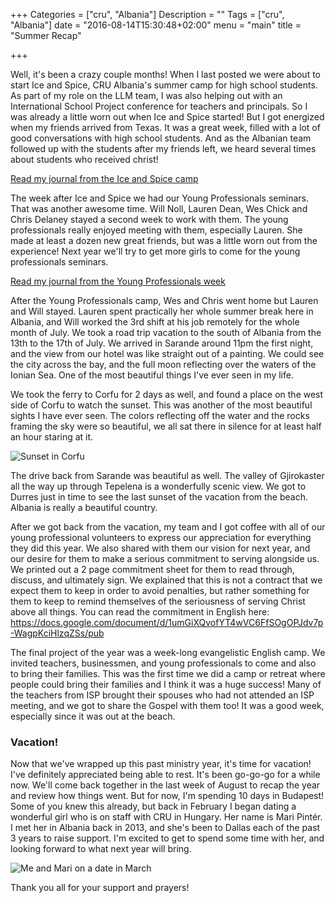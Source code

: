+++
Categories = ["cru", "Albania"]
Description = ""
Tags = ["cru", "Albania"]
date = "2016-08-14T15:30:48+02:00"
menu = "main"
title = "Summer Recap"

+++

Well, it's been a crazy couple months!  When I last posted we were about to start Ice and Spice, CRU Albania's summer camp for high school students.  As part of my role on the LLM team, I was also helping out with an International School Project conference for teachers and principals.  So I was already a little worn out when Ice and Spice started!  But I got energized when my friends arrived from Texas.  It was a great week, filled with a lot of good conversations with high school students.  And as the Albanian team followed up with the students after my friends left, we heard several times about students who received christ!

[Read my journal from the Ice and Spice camp](/albania/2016_IceAndSpice/)

The week after Ice and Spice we had our Young Professionals seminars.  That was another awesome time.  Will Noll, Lauren Dean, Wes Chick and Chris Delaney stayed a second week to work with them.  The young professionals really enjoyed meeting with them, especially Lauren.  She made at least a dozen new great friends, but was a little worn out from the experience!  Next year we'll try to get more girls to come for the young professionals seminars.

[Read my journal from the Young Professionals week](/albania/2016_YoungProfessionals/)

After the Young Professionals camp, Wes and Chris went home but Lauren and Will stayed.  Lauren spent practically her whole summer break here in Albania, and Will worked the 3rd shift at his job remotely for the whole month of July.  We took a road trip vacation to the south of Albania from the 13th to the 17th of July.  We arrived in Sarande around 11pm the first night, and the view from our hotel was like straight out of a painting.  We could see the city across the bay, and the full moon reflecting over the waters of the Ionian Sea.  One of the most beautiful things I've ever seen in my life.

We took the ferry to Corfu for 2 days as well, and found a place on the west side of Corfu to watch the sunset.  This was another of the most beautiful sights I have ever seen.  The colors reflecting off the water and the rocks framing the sky were so beautiful, we all sat there in silence for at least half an hour staring at it.

![Sunset in Corfu](/images/corfu_sunset.640x.jpg)

The drive back from Sarande was beautiful as well.  The valley of Gjirokaster all the way up through Tepelena is a wonderfully scenic view.  We got to Durres just in time to see the last sunset of the vacation from the beach.  Albania is really a beautiful country.

After we got back from the vacation, my team and I got coffee with all of our young professional volunteers to express our appreciation for everything they did this year.  We also shared with them our vision for next year, and our desire for them to make a serious commitment to serving alongside us.  We printed out a 2 page commitment sheet for them to read through, discuss, and ultimately sign.  We explained that this is not a contract that we expect them to keep in order to avoid penalties, but rather something for them to keep to remind themselves of the seriousness of serving Christ above all things.  You can read the commitment in English here: https://docs.google.com/document/d/1umGiXQvofYT4wVC6FfSOgOPJdv7p-WagpKciHlzqZSs/pub

The final project of the year was a week-long evangelistic English camp.  We invited teachers, businessmen, and young professionals to come and also to bring their families.  This was the first time we did a camp or retreat where people could bring their families and I think it was a huge success!  Many of the teachers from ISP brought their spouses who had not attended an ISP meeting, and we got to share the Gospel with them too!  It was a good week, especially since it was out at the beach.

### Vacation!

Now that we've wrapped up this past ministry year, it's time for vacation!  I've definitely appreciated being able to rest.  It's been go-go-go for a while now.  We'll come back together in the last week of August to recap the year and review how things went.  But for now, I'm spending 10 days in Budapest!  Some of you knew this already, but back in February I began dating a wonderful girl who is on staff with CRU in Hungary.  Her name is Mari Pintér.  I met her in Albania back in 2013, and she's been to Dallas each of the past 3 years to raise support.  I'm excited to get to spend some time with her, and looking forward to what next year will bring.

![Me and Mari on a date in March](/images/me_and_mari.jpg)

Thank you all for your support and prayers!
